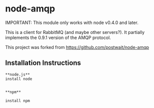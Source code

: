 # node-amqp

IMPORTANT: This module only works with node v0.4.0 and later.

This is a client for RabbitMQ (and maybe other servers?). It partially
implements the 0.9.1 version of the AMQP protocol.

This project was forked from https://github.com/postwait/node-amqp

## Installation Instructions ##

    **node.js**
    install node


    **npm**

    install npm


